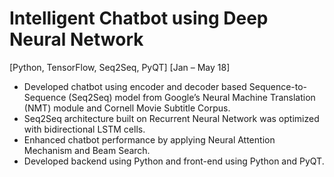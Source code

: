 # Intelligent Chatbot using Deep Neural Network 
[Python, TensorFlow, Seq2Seq, PyQT]	
[Jan – May 18]
-	Developed chatbot using encoder and decoder based Sequence-to-Sequence (Seq2Seq) model from Google’s Neural Machine Translation (NMT) module and Cornell Movie Subtitle Corpus. 
-	Seq2Seq architecture built on Recurrent Neural Network was optimized with bidirectional LSTM cells.
-	Enhanced chatbot performance by applying Neural Attention Mechanism and Beam Search.
-	Developed backend using Python and front-end using Python and PyQT.
